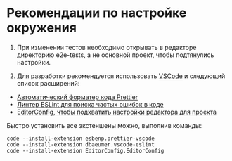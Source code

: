 # Рекомендации по настройке окружения

1. При изменении тестов необходимо открывать в редакторе директорию e2e-tests, а не основной проект, чтобы подтянулись настройки.

1. Для разработки рекомендуется использовать [VSCode](https://code.visualstudio.com) и следующий список расширений:

- [Автоматический форматер кода Prettier](https://marketplace.visualstudio.com/items?itemName=esbenp.prettier-vscode)
- [Линтер ESLint для поиска частых ошибок в коде](https://marketplace.visualstudio.com/items?itemName=dbaeumer.vscode-eslint)
- [EditorConfig, чтобы подхватить настройки редактора для проекта](https://marketplace.visualstudio.com/items?itemName=EditorConfig.EditorConfig)

Быстро установить все экстеншены можно, выполнив команды:

```
code --install-extension esbenp.prettier-vscode
code --install-extension dbaeumer.vscode-eslint
code --install-extension EditorConfig.EditorConfig
```
